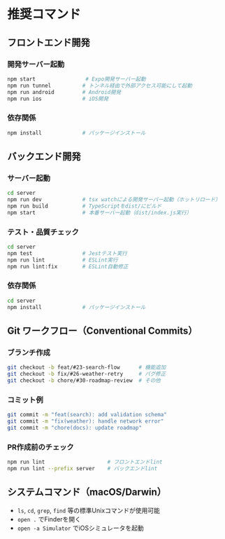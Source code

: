 # 推奨コマンド

## フロントエンド開発

### 開発サーバー起動
```bash
npm start                # Expo開発サーバー起動
npm run tunnel          # トンネル経由で外部アクセス可能にして起動
npm run android         # Android開発
npm run ios             # iOS開発
```

### 依存関係
```bash
npm install             # パッケージインストール
```

## バックエンド開発

### サーバー起動
```bash
cd server
npm run dev             # tsx watchによる開発サーバー起動（ホットリロード）
npm run build           # TypeScriptをdist/にビルド
npm start               # 本番サーバー起動（dist/index.js実行）
```

### テスト・品質チェック
```bash
cd server
npm test                # Jestテスト実行
npm run lint            # ESLint実行
npm run lint:fix        # ESLint自動修正
```

### 依存関係
```bash
cd server
npm install             # パッケージインストール
```

## Git ワークフロー（Conventional Commits）

### ブランチ作成
```bash
git checkout -b feat/#23-search-flow      # 機能追加
git checkout -b fix/#26-weather-retry     # バグ修正
git checkout -b chore/#30-roadmap-review  # その他
```

### コミット例
```bash
git commit -m "feat(search): add validation schema"
git commit -m "fix(weather): handle network error"
git commit -m "chore(docs): update roadmap"
```

### PR作成前のチェック
```bash
npm run lint                    # フロントエンドlint
npm run lint --prefix server    # バックエンドlint
```

## システムコマンド（macOS/Darwin）
- `ls`, `cd`, `grep`, `find` 等の標準Unixコマンドが使用可能
- `open .` でFinderを開く
- `open -a Simulator` でiOSシミュレータを起動
